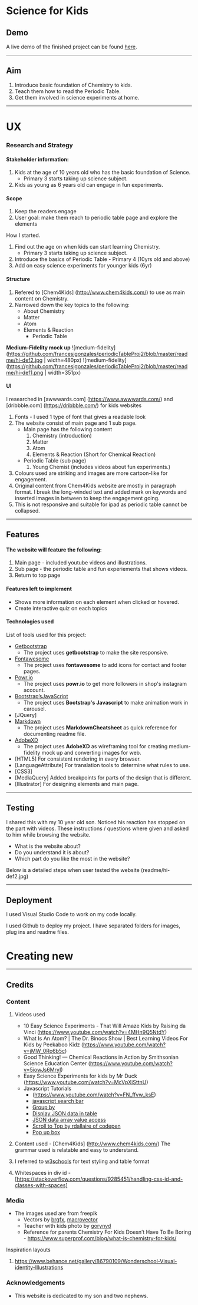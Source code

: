 # Science for Kids

## Demo

A live demo of the finished project can be found [here](https://francesjgonzales.github.io/periodicTableProj2/).

---

## Aim

1. Introduce basic foundation of Chemistry to kids.
2. Teach them how to read the Periodic Table.
3. Get them involved in science experiments at home.

---

# UX

### Research and Strategy

#### Stakeholder information:

1. Kids at the age of 10 years old who has the basic foundation of Science.
   - Primary 3 starts taking up science subject.
2. Kids as young as 6 years old can engage in fun experiments.

#### Scope

1. Keep the readers engage
2. User goal: make them reach to periodic table page and explore the elements

How I started.

1. Find out the age on when kids can start learning Chemistry.
   - Primary 3 starts taking up science subject.
2. Introduce the basics of Periodic Table - Primary 4 (10yrs old and above)
3. Add on easy science experiments for younger kids (6yr)

#### Structure

1. Refered to [Chem4Kids] (http://www.chem4kids.com/) to use as main content on Chemistry.
2. Narrowed down the key topics to the following:
   - About Chemistry
   - Matter
   - Atom
   - Elements & Reaction
     - Periodic Table

**Medium-Fidelity mock up**
![medium-fidelity](https://github.com/francesjgonzales/periodicTableProj2/blob/master/readme/hi-def2.jpg | width=480px)
![medium-fidelity](https://github.com/francesjgonzales/periodicTableProj2/blob/master/readme/hi-def1.png | width=351px)

#### UI

I researched in [awwwards.com] (https://www.awwwards.com/) and [dribbble.com] (https://dribbble.com/) for kids websites

1. Fonts - I used 1 type of font that gives a readable look
2. The website consist of main page and 1 sub page.
   - Main page has the following content
     1. Chemistry (introduction)
     2. Matter
     3. Atom
     4. Elements & Reaction (Short for Chemical Reaction)
   - Periodic Table (sub page)
     1. Young Chemist (includes videos about fun experiments.)
3. Colours used are striking and images are more cartoon-like for engagement.
4. Original content from Chem4Kids website are mostly in paragraph format. I break the long-winded text and added mark on keywords and inserted images in between to keep the engagement going.
5. This is not responsive and suitable for ipad as periodic table cannot be collapsed.

---

## Features

#### The website will feature the following:

1. Main page - included youtube videos and illustrations.
2. Sub page - the periodic table and fun experiements that shows videos.
3. Return to top page

#### Features left to implement

- Shows more information on each element when clicked or hovered.
- Create interactive quiz on each topics

#### Technologies used

List of tools used for this project:

- [Getbootstrap](https://getbootstrap.com/)
  - The project uses **getbootstrap** to make the site responsive.
- [Fontawesome](https://fontawesome.com/)
  - The project uses **fontawesome** to add icons for contact and footer pages.
- [Powr.io](https://www.powr.io/)
  - The project uses **powr.io** to get more followers in shop's instagram account.
- [Bootstrap’sJavaScript](https://getbootstrap.com/)
  - The project uses **Bootstrap's Javascript** to make animation work in carousel.
- [JQuery]
- [Markdown](https://github.com/adam-p/markdown-here/wiki/Markdown-Cheatsheet#emphasis)
  - The project uses **MarkdownCheatsheet** as quick reference for documenting readme file.
- [AdobeXD](https://www.adobe.com/sea/products/xd.html)
  - The project uses **AdobeXD** as wireframing tool for creating medium-fidelity mock up and converting images for web.
- [HTML5] For consistent rendering in every browser.
- [LanguageAttribute] For translation tools to determine what rules to use.
- [CSS3]
- [MediaQuery] Added breakpoints for parts of the design that is different.
- [Illustrator] For designing elements and main page.

---

## Testing

I shared this with my 10 year old son. Noticed his reaction has stopped on the part with videos.
These instructions / questions where given and asked to him while browsing the website.

- What is the website about?
- Do you understand it is about?
- Which part do you like the most in the website?

Below is a detailed steps when user tested the website
(readme/hi-def2.jpg)


---

## Deployment

I used Visual Studio Code to work on my code locally.

I used Github to deploy my project. I have separated folders for images, plug ins and readme files.
# Creating new 

---

## Credits

### Content

1. Videos used

   - 10 Easy Science Experiments - That Will Amaze Kids by Raising da Vinci (https://www.youtube.com/watch?v=4MHn9Q5NtdY)
   - What Is An Atom? | The Dr. Binocs Show | Best Learning Videos For Kids by Peekaboo Kidz (https://www.youtube.com/watch?v=jMW_0Ro6b5c)
   - Good Thinking! — Chemical Reactions in Action by Smithsonian Science Education Center (https://www.youtube.com/watch?v=5iowJs6MryI)
   - Easy Science Experiments for kids by Mr Duck (https://www.youtube.com/watch?v=McVpXiSttnU)
   - Javascript Tutorials
     - (https://www.youtube.com/watch?v=FN_ffvw_ksE)
     - [javascript search bar](https://www.youtube.com/watch?v=wxz5vJ1BWrc)
     - [Group by](https://www.youtube.com/watch?v=iBGUyPwm_dM)
     - [Display JSON data in table](https://www.youtube.com/watch?v=WMQ2sq1dw6Y&t=214s)
     - [JSON data array value access](https://www.youtube.com/watch?v=HdFYtHJDGd8)
     - [Scroll to Top by rdallaire of codepen](https://codepen.io/rdallaire/pen/apoyx)
     - [Pop up box](https://www.youtube.com/watch?v=MBaw_6cPmAw&t=177s)

2. Content used - [Chem4Kids] (http://www.chem4kids.com/) The grammar used is relatable and easy to understand.
3. I referred to [w3schools](w3schools.com) for text styling and table format
4. Whitespaces in div id - [https://stackoverflow.com/questions/9285451/handling-css-id-and-classes-with-spaces]

### Media

- The images used are from freepik
  - Vectors by [brgfx](https://www.freepik.com/brgfx), [macrovector](https://www.freepik.com/macrovector)
  - Teacher with kids photo by [gorynvd](https://www.freepik.com/gorynvd)
  - Reference for parents
    Chemistry For Kids Doesn’t Have To Be Boring - https://www.superprof.com/blog/what-is-chemistry-for-kids/

Inspiration layouts

1. https://www.behance.net/gallery/86790109/Wonderschool-Visual-identity-Illustrations

### Acknowledgements

- This website is dedicated to my son and two nephews.
